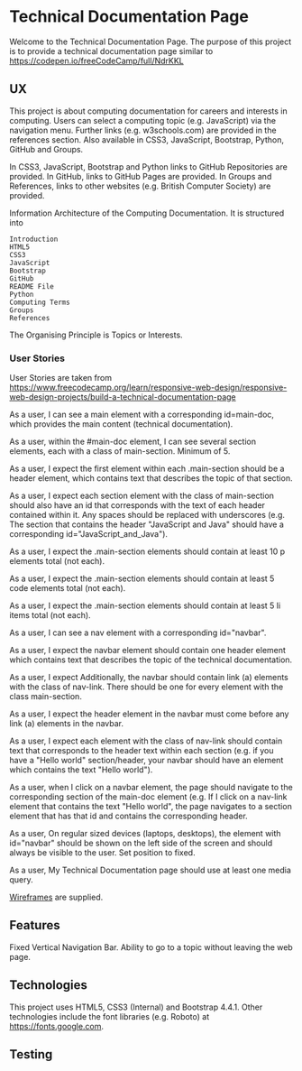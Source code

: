 # Technical Documentation Page

Welcome to the Technical Documentation Page.  The purpose of this project is to provide a technical documentation page
similar to https://codepen.io/freeCodeCamp/full/NdrKKL

## UX

This project is about computing documentation for careers and interests in computing.  Users can select a computing topic (e.g. JavaScript) via the navigation menu.
Further links (e.g. w3schools.com) are provided in the references section.  Also available in CSS3, JavaScript, Bootstrap, Python, GitHub and Groups.

In CSS3, JavaScript, Bootstrap and Python links to GitHub Repositories are provided.
In GitHub, links to GitHub Pages are provided.
In Groups and References, links to other websites (e.g. British Computer Society) are provided.

Information Architecture of the Computing Documentation.  It is structured into

    Introduction
    HTML5
    CSS3
    JavaScript
    Bootstrap
    GitHub
    README File
    Python
    Computing Terms
    Groups
    References

The Organising Principle is Topics or Interests.

### User Stories

User Stories are taken from https://www.freecodecamp.org/learn/responsive-web-design/responsive-web-design-projects/build-a-technical-documentation-page

As a user, I can see a main element with a corresponding id=main-doc, which provides the main content (technical documentation).

As a user, within the #main-doc element, I can see several section elements, each with a class of main-section.  Minimum of 5.

As a user, I expect the first element within each .main-section should be a header element, 
which contains text that describes the topic of that section.

As a user, I expect each section element with the class of main-section
should also have an id that corresponds with the text of each header contained within it. Any spaces should be replaced with underscores (e.g. The section that contains the header "JavaScript and Java" should have a corresponding id="JavaScript_and_Java").

As a user, I expect the .main-section elements should contain at least 10 p elements total (not each).

As a user, I expect the .main-section elements should contain at least 5 code elements total (not each).

As a user, I expect the .main-section elements should contain at least 5 li items total (not each).

As a user, I can see a nav element with a corresponding id="navbar".

As a user, I expect the navbar element should contain one header element which contains text that describes the topic of the technical documentation.

As a user, I expect Additionally, the navbar should contain link (a) elements with the class of nav-link. There should be one for every element with the class main-section.

As a user, I expect the header element in the navbar must come before any link (a) elements in the navbar.

As a user, I expect each element with the class of nav-link should contain text that corresponds to the header text within each section (e.g. if you have a "Hello world" section/header, your navbar should have an element which contains the text "Hello world").

As a user, when I click on a navbar element, the page should navigate to the corresponding section of the main-doc element (e.g. If I click on a nav-link element that contains the text "Hello world", the page navigates to a section element that has that id and contains the corresponding header.

As a user, On regular sized devices (laptops, desktops), the element with id="navbar" should be shown on the left side of the screen and should always be visible to the user.  Set position to fixed.

As a user, My Technical Documentation page should use at least one media query.

[Wireframes](wireframes/technical-documentation.PNG) are supplied.

## Features

Fixed Vertical Navigation Bar.  Ability to go to a topic without leaving the web page.

## Technologies

This project uses HTML5, CSS3 (Internal) and Bootstrap 4.4.1.  Other technologies include the font libraries
(e.g. Roboto) at https://fonts.google.com.

## Testing

